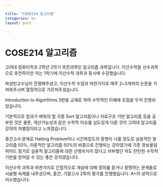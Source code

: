 ```yaml
---

title: "COSE214 알고리즘"
categories: ku
layout: post

---
```


# COSE214 알고리즘

고려대 컴퓨터학과 2학년 2학기 추천과목인 알고리즘 과목입니다. 이산수학을 선수과목으로 추천하지만 저는 1학기에 이산수학 과목과 동시에 수강했습니다.

박성빈교수님이 진행해주셨고, 이산수학 수업과 마찬가지로 매주 2~3개씩의 논문을 가져와주시며 열정적으로 가르쳐주셨습니다.

Introduction to Algorithms 3판을 교재로 하여 수학적인 이해에 초점을 두어 진행되었습니다.

기본적으로 컴과가 배워야 할 각종 Sort 알고리즘이나 자료구조 기반 알고리즘 등을 공부한 것은 물론, 계산가능성과 같은 수학적 이슈를 심도있게 다룬 것이 고려대 알고리즘 강의의 차별점이라고 느껴졌습니다. 

중간고사 문제로 Halting Problem이나 시간복잡도의 증명이 나올 정도로 실용적인 알고리즘 50%, 이론적인 알고리즘 50%의 비중으로 진행되는 강의였기에 기존 정보올림피아드 참가로 실용적 알고리즘에 대한 선행지식이 많다고 자부했던 저도 탄탄한 수학적 기반을 얻어갈 수 있는 좋은 강의였습니다.

이산수학 과목과 마찬가지로 간헐적으로 개념에 대해 정의를 묻거나 증명하는 문제들로 서술형 숙제를 내주셨으며, 중간, 기말고사 2회의 평가를 진행했습니다. A+의 성적으로 이수했습니다.
